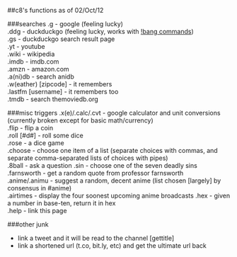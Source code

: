 ##c8's functions as of 02/Oct/12

###searches
.g - google (feeling lucky)  
.ddg - duckduckgo (feeling lucky, works with [!bang commands](http://duckduckgo.com/bang.html))  
.gs - duckduckgo search result page  
.yt - youtube  
.wiki - wikipedia  
.imdb - imdb.com  
.amzn - amazon.com  
.a(ni)db - search anidb  
.w(eather) [zipcode] - it remembers  
.lastfm [username] - it remembers too  
.tmdb - search themoviedb.org  

###misc triggers
.x(e)/.calc/.cvt - google calculator and unit conversions (currently broken except for basic math/currency)  
.flip - flip a coin  
.roll [#d#] - roll some dice  
.rose - a dice game  
.choose - choose one item of a list (separate choices with commas, and separate comma-separated lists of choices with pipes)  
.8ball - ask a question
.sin - choose one of the seven deadly sins  
.farnsworth - get a random quote from professor farnsworth  
.anime/.animu - suggest a random, decent anime (list chosen [largely] by consensus in #anime)  
.airtimes - display the four soonest upcoming anime broadcasts
.hex - given a number in base-ten, return it in hex  
.help - link this page  

###other junk
- link a tweet and it will be read to the channel [gettitle]
- link a shortened url (t.co, bit.ly, etc) and get the ultimate url back